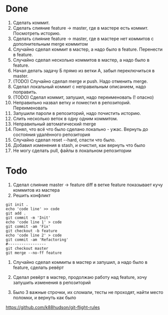 # Done

1. Сделать коммит.
1. Сделать слияние feature -> master, где в мастере есть коммит. Посмотреть историю.
1. Сделать слияние feature -> master, где в мастере нет коммитов с дополнительным merge коммитом
1. Случайно сделал коммит в мастер, а надо было в feature. Перенести в feature.
1. Случайно сделал несколько коммитов в мастер, а надо было в feature.
1. Начал делать задачу Б прямо из ветки А, забыл переключиться в master.
1. (TODO) Случайно сделал merge и push. Надо отменить merge.
1. Сделал локальный коммит с неправильным описанием, надо поправить.
1. (TODO) Сделал коммит, запушил, надо переименовать (! опасно)
1. Неправильно назвал ветку и поместил в репозиторий. Переименовать
1. Запушили пароли в репозиторий, надо почистить историю.
1. Слить несколько веток в одну одним коммитом.
1. Неправильный автоматический merge
1. Понял, что всё что было сделано локально - ужас. Вернуть до состояния удалённого репозитория
1. Случайно сделал reset --hard, спасти что было.
1. Добавил изменения в stash, и очистил, как вернуть что было
1. Не могу сделать pull, файлы в локальном репозитории

# Todo


1. Сделал слияние master -> feature diff в ветке feature показывает кучу коммитов из мастера
1. Решить конфликт

  ```
  git init .
  echo 'code line' >> code
  git add .
  git commit -m 'Init'
  echo 'code line 1' > code
  git commit -am 'Fix'
  git checkout -b feature
  echo 'code line 2' > code
  git commit -am 'Refactoring'
  #-----------------
  git checkout master
  git merge --no-ff feature
  ```

1. Случайно сделал коммиты в мастер и запушил, а надо было в feature, сделать ревёрт
1. Сделал ревёрт в мастер, продолжаю работу над feature, хочу запушить изменения в репозиторий

1. Было 3 важные строчки, их сломали, тесты не проходят, найти место поломки, и вернуть как было


https://github.com/k88hudson/git-flight-rules